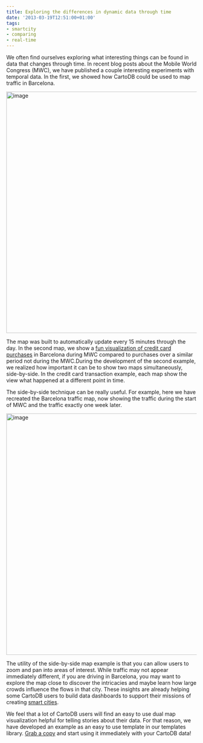 ```yaml
---
title: Exploring the differences in dynamic data through time
date: '2013-03-19T12:51:00+01:00'
tags:
- smartcity
- comparing
- real-time
---
```


We often find ourselves exploring what interesting things can be found in data that changes through time. In recent blog posts about the Mobile World Congress (MWC), we have published a couple interesting experiments with temporal data. In the first, we showed how CartoDB could be used to map traffic in Barcelona.

<a href="http://blog.cartodb.com/post/42847998810/real-time-maps#_=_" title="BCN Traffic"><img alt="image" src="http://media.tumblr.com/2fc136e493742171cc656bbb43c15018/tumblr_inline_mjx9kcZm8s1qz4rgp.png" width="637px"/></a>

The map was built to automatically update every 15 minutes through the day. In the second map, we show a <a href="http://blog.cartodb.com/post/43975515359/a-cartodb-and-bbva-visualization-on-the-economic-impact#_=_" title="MWC">fun visualization of credit card purchases</a> in Barcelona during MWC compared to purchases over a similar period not during the MWC.During the development of the second example, we realized how important it can be to show two maps simultaneously, side-by-side. In the credit card transaction example, each map show the view what happened at a different point in time.

The side-by-side technique can be really useful. For example, here we have recreated the Barcelona traffic map, now showing the traffic during the start of MWC and the traffic exactly one week later. 

<a href="http://cartodb.github.com/cartodb-publishing-templates/doublemap/" title="TWO BCN Traffic"><img alt="image" src="http://media.tumblr.com/dfd758a7d2e991663377d21702fd4fa3/tumblr_inline_mjx9l81Krv1qz4rgp.png" width="637px"/></a>

The utility of the side-by-side map example is that you can allow users to zoom and pan into areas of interest. While traffic may not appear immediately different, if you are driving in Barcelona, you may want to explore the map close to discover the intricacies and maybe learn how large crowds influence the flows in that city. These insights are already helping some CartoDB users to build data dashboards to support their missions of creating <a href="http://en.wikipedia.org/wiki/Smart_city" title="smart city">smart cities</a>.

We feel that a lot of CartoDB users will find an easy to use dual map visualization helpful for telling stories about their data. For that reason, we have developed an example as an easy to use template in our templates library. <a href="http://cartodb.github.com/cartodb-publishing-templates/doublemap/" title="Side by side template">Grab a copy</a> and start using it immediately with your CartoDB data!
